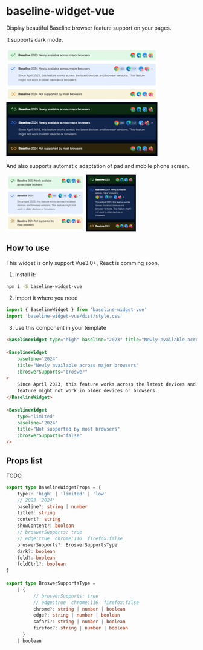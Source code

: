 # baseline-widget-vue

Display beautiful Baseline browser feature support on your pages.

It supports dark mode.

<img src="./demo/assets/light.png" style="max-width: 400px"/>
<img src="./demo/assets/dark.png" style="max-width: 400px"/>

And also supports automatic adaptation of pad and mobile phone screen.

<img src="./demo/assets/mobo1.png" style="max-height: 150px"/>
<img src="./demo/assets/mobo2.png" style="max-height: 150px"/>

## How to use

This widget is only support Vue3.0+, React is comming soon.

1. install it:

```sh
npm i -S baseline-widget-vue
```

2. import it where you need

```js
import { BaselineWidget } from 'baseline-widget-vue'
import 'baseline-widget-vue/dist/style.css'
```

3. use this component in your template

```html
<BaselineWidget type="high" baseline="2023" title="Newly available across major browsers" />

<BaselineWidget
    baseline="2024"
    title="Newly available across major browsers"
    :broswerSupports="broswer"
>
    Since April 2023, this feature works across the latest devices and browser versions. This
    feature might not work in older devices or browsers.
</BaselineWidget>

<BaselineWidget
    type="limited"
    baseline="2024"
    title="Not supported by most browsers"
    :broswerSupports="false"
/>
```

## Props list

TODO

```ts
export type BaselineWidgetProps = {
    type?: 'high' | 'limited' | 'low'
    // 2023 '2024'
    baseline?: string | number
    title?: string
    content?: string
    showContent?: boolean
    // broswerSupports: true
    // edge:true  chrome:116  firefox:false
    broswerSupports?: BroswerSupportsType
    dark?: boolean
    fold?: boolean
    foldCtrl?: boolean
}

export type BroswerSupportsType =
    | {
          // broswerSupports: true
          // edge:true  chrome:116  firefox:false
          chrome?: string | number | boolean
          edge?: string | number | boolean
          safari?: string | number | boolean
          firefox?: string | number | boolean
      }
    | boolean
```
